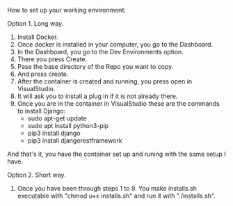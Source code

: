 
How to set up your working environment:

Option 1. Long way.

1. Install Docker.
2. Once docker is installed in your computer, you go to the Dashboard.
3. In the Dashboard, you go to the Dev Environments option.
4. There you press Create.
5. Pase the base directory of the Repo you want to copy.
6. And press create.
7. After the container is created and running, you press open in VisualStudio.
8. It will ask you to install a plug in if it is not already there.
9. Once you are in the container in VisualStudio these are the commands to install Django:
    - sudo apt-get update
    - sudo apt install python3-pip
    - pip3 install django
    - pip3 install djangorestframework

And that's it, you have the container set up and runing with the same setup I have.

Option 2. Short way.

1. Once you have been through steps 1 to 9. You make installs.sh executable with 
"chmod u+x installs.sh" and run it with "./installs.sh". 
